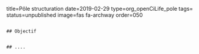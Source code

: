 title=Pôle structuration
date=2019-02-29
type=org_openCiLife_pole
tags=
status=unpublished
image=fas fa-archway
order=050
~~~~~~

## Objectif


## ....